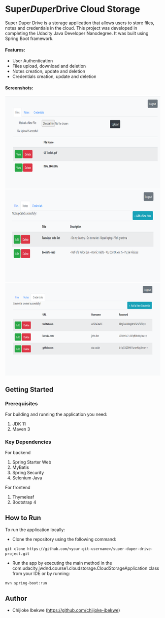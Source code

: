 # Super*Duper*Drive Cloud Storage
Super Duper Drive is a storage application that allows users to store files, notes and credentials in the cloud. This project was developed in completing the Udacity Java Developer Nanodegree. 
It was built using Spring Boot framework.

#### Features:
- User Authentication
- Files upload, download and deletion
- Notes creation, update and deletion
- Credentials creation, update and deletion

#### Screenshots:
<img src="src/main/resources/static/images/files-pages.png" alt="files_page" width="720" height="300">
<img src="src/main/resources/static/images/notes-page-2.png" alt="notes-page" width="720" height="300">
<img src="src/main/resources/static/images/credentials-page.png" alt="credentials_page" width="720" height="300">

## Getting Started
### Prerequisites
For building and running the application you need:
1. JDK 11
2. Maven 3

### Key Dependencies
For backend
1. Spring Starter Web
2. MyBatis
3. Spring Security
4. Selenium Java

For frontend
1. Thymeleaf
2. Bootstrap 4

## How to Run
To run the application locally:
- Clone the repository using the following command:
```
git clone https://github.com/<your-git-username>/super-duper-drive-project.git
```

- Run the app by executing the main method in the com.udacity.jwdnd.course1.cloudstorage.CloudStorageApplication class from your IDE or by running:
```  
mvn spring-boot:run
```

## Author
- Chijioke Ibekwe (https://github.com/chijioke-ibekwe)

